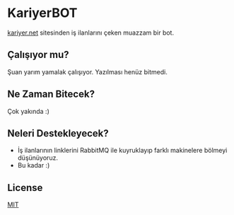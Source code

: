 # KariyerBOT

[kariyer.net](https://www.kariyer.net/) sitesinden iş ilanlarını çeken muazzam bir bot.  


## Çalışıyor mu?
Şuan yarım yamalak çalışıyor. Yazılması henüz bitmedi.

## Ne Zaman Bitecek?
Çok yakında :)

## Neleri Destekleyecek?

* İş ilanlarının linklerini RabbitMQ ile kuyruklayıp farklı makinelere bölmeyi düşünüyoruz.
* Bu kadar :)

## License
[MIT](https://choosealicense.com/licenses/mit/)
